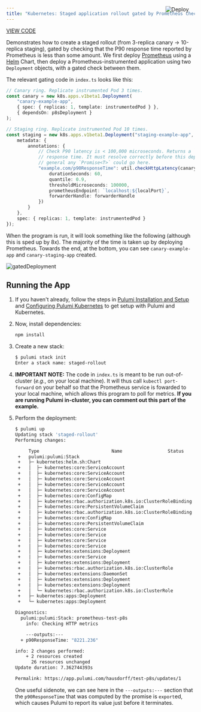 ```yaml
---
title: "Kubernetes: Staged application rollout gated by Prometheus checks"
---
```


<a href="https://app.pulumi.com/new?template=https://github.com/pulumi/examples/tree/master/kubernetes-ts-staged-rollout-with-prometheus" target="_blank">
    <img src="https://get.pulumi.com/new/button.svg" alt="Deploy" style="float: right; padding: 8px; margin-top: -65px; margin-right: 8px">
</a>

<p class="mb-4">
    <a class="btn btn-secondary" href="https://github.com/pulumi/examples/tree/master/kubernetes-ts-staged-rollout-with-prometheus" target="_blank"><i class="fab fa-github pr-2"></i> VIEW CODE</a>
</p>


Demonstrates how to create a staged rollout (from 3-replica canary -> 10-replica staging), gated by
checking that the P90 response time reported by Prometheus is less than some amount. We first deploy
[Prometheus][p8s] using a [Helm][helm] Chart, then deploy a Prometheus-instrumented application
using two `Deployment` objects, with a gated check between them.

The relevant gating code in `index.ts` looks like this:

```typescript
// Canary ring. Replicate instrumented Pod 3 times.
const canary = new k8s.apps.v1beta1.Deployment(
    "canary-example-app",
    { spec: { replicas: 1, template: instrumentedPod } },
    { dependsOn: p8sDeployment }
);

// Staging ring. Replicate instrumented Pod 10 times.
const staging = new k8s.apps.v1beta1.Deployment("staging-example-app", {
    metadata: {
        annotations: {
            // Check P90 latency is < 100,000 microseconds. Returns a `Promise<string>` with the P90
            // response time. It must resolve correctly before this deployment rolls out. In
            // general any `Promise<T>` could go here.
            "example.com/p90ResponseTime": util.checkHttpLatency(canary, containerName, {
                durationSeconds: 60,
                quantile: 0.9,
                thresholdMicroseconds: 100000,
                prometheusEndpoint: `localhost:${localPort}`,
                forwarderHandle: forwarderHandle
            })
        }
    },
    spec: { replicas: 1, template: instrumentedPod }
});
```

When the program is run, it will look something like the following (although this is sped up by 8x).
The majority of the time is taken up by deploying Prometheus. Towards the end, at the bottom, you
can see `canary-example-app` and `canary-staging-app` created.

![gatedDeployment](images/gatedDeployment.gif "Deployment gated by Prometheus check")

## Running the App

1. If you haven't already, follow the steps in [Pulumi Installation and Setup][install] and
   [Configuring Pulumi Kubernetes][configuration] to get setup with Pulumi and Kubernetes.

1. Now, install dependencies:

   ```sh
   npm install
   ```

1. Create a new stack:

   ```sh
   $ pulumi stack init
   Enter a stack name: staged-rollout
   ```

1. **IMPORTANT NOTE:** The code in `index.ts` is meant to be run out-of-cluster (_e.g._, on your
   local machine). It will thus call `kubectl port-forward` on your behalf so that the Prometheus
   service is fowarded to your local machine, which allows this program to poll for metrics. **If
   you are running Pulumi in-cluster, you can comment out this part of the example.**

1. Perform the deployment:

   ```sh
   $ pulumi up
   Updating stack 'staged-rollout'
   Performing changes:

        Type                           Name                 Status      Info
    +   pulumi:pulumi:Stack                                            prometheus-staged-rollout
    +   ├─ kubernetes:helm.sh:Chart                                    p8s                                created
    +   │  ├─ kubernetes:core:ServiceAccount                           p8s-prometheus-alertmanager        created
    +   │  ├─ kubernetes:core:ServiceAccount                           p8s-prometheus-pushgateway         created
    +   │  ├─ kubernetes:core:ServiceAccount                           p8s-prometheus-kube-state-metrics  created
    +   │  ├─ kubernetes:core:ServiceAccount                           p8s-prometheus-server              created
    +   │  ├─ kubernetes:core:ServiceAccount                           p8s-prometheus-node-exporter       created
    +   │  ├─ kubernetes:core:ConfigMap                                p8s-prometheus-alertmanager        created
    +   │  ├─ kubernetes:rbac.authorization.k8s.io:ClusterRoleBinding  p8s-prometheus-server              created
    +   │  ├─ kubernetes:core:PersistentVolumeClaim                    p8s-prometheus-server              created
    +   │  ├─ kubernetes:rbac.authorization.k8s.io:ClusterRoleBinding  p8s-prometheus-kube-state-metrics  created
    +   │  ├─ kubernetes:core:ConfigMap                                p8s-prometheus-server              created
    +   │  ├─ kubernetes:core:PersistentVolumeClaim                    p8s-prometheus-alertmanager        created
    +   │  ├─ kubernetes:core:Service                                  p8s-prometheus-alertmanager        created
    +   │  ├─ kubernetes:core:Service                                  p8s-prometheus-kube-state-metrics  created
    +   │  ├─ kubernetes:core:Service                                  p8s-prometheus-pushgateway         created
    +   │  ├─ kubernetes:core:Service                                  p8s-prometheus-node-exporter       created
    +   │  ├─ kubernetes:extensions:Deployment                         p8s-prometheus-kube-state-metrics  created
    +   │  ├─ kubernetes:core:Service                                  p8s-prometheus-server              created
    +   │  ├─ kubernetes:extensions:Deployment                         p8s-prometheus-pushgateway         created
    +   │  ├─ kubernetes:rbac.authorization.k8s.io:ClusterRole         p8s-prometheus-kube-state-metrics  created
    +   │  ├─ kubernetes:extensions:DaemonSet                          p8s-prometheus-node-exporter       created
    +   │  ├─ kubernetes:extensions:Deployment                         p8s-prometheus-alertmanager        created
    +   │  ├─ kubernetes:extensions:Deployment                         p8s-prometheus-server              created
    +   │  └─ kubernetes:rbac.authorization.k8s.io:ClusterRole         p8s-prometheus-server              created
    +   ├─ kubernetes:apps:Deployment                                  canary-example-app                 created
    +   └─ kubernetes:apps:Deployment                                  staging-example-app                created

   Diagnostics:
     pulumi:pulumi:Stack: prometheus-test-p8s
       info: Checking HTTP metrics

       ---outputs:---
     + p90ResponseTime: "8221.236"

   info: 2 changes performed:
       + 2 resources created
         26 resources unchanged
   Update duration: 7.362744393s

   Permalink: https://app.pulumi.com/hausdorff/test-p8s/updates/1
   ```

   One useful sidenote, we can see here in the `---outputs:---` section that the `p90ResponseTime`
   that was computed by the promise is `export`ed, which causes Pulumi to report its value just
   before it terminates.

[install]: https://docs.pulumi.com/install/
[configuration]: https://docs.pulumi.com/reference/kubernetes.html#configuration
[p8s]: https://prometheus.io/
[helm]: https://www.helm.sh/

